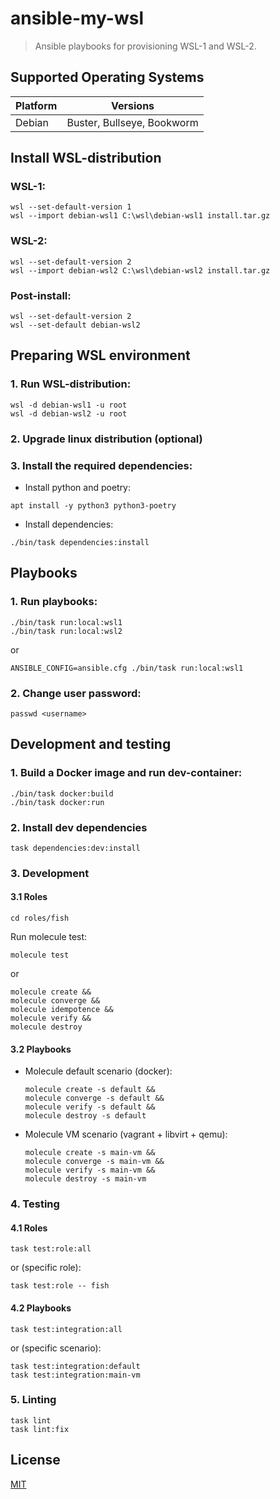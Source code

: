 # ansible-my-wsl

> Ansible playbooks for provisioning WSL-1 and WSL-2.

## Supported Operating Systems

| Platform | Versions                   |
| -------- | -------------------------- |
| Debian   | Buster, Bullseye, Bookworm |

## Install WSL-distribution

### WSL-1:

```shell
wsl --set-default-version 1
wsl --import debian-wsl1 C:\wsl\debian-wsl1 install.tar.gz
```

### WSL-2:

```shell
wsl --set-default-version 2
wsl --import debian-wsl2 C:\wsl\debian-wsl2 install.tar.gz
```

### Post-install:

```shell
wsl --set-default-version 2
wsl --set-default debian-wsl2
```

## Preparing WSL environment

### 1. Run WSL-distribution:

```shell
wsl -d debian-wsl1 -u root
wsl -d debian-wsl2 -u root
```

### 2. Upgrade linux distribution (optional)

### 3. Install the required dependencies:

- Install python and poetry:

```shell
apt install -y python3 python3-poetry
```

- Install dependencies:

```shell
./bin/task dependencies:install
```

## Playbooks

### 1. Run playbooks:

```shell
./bin/task run:local:wsl1
./bin/task run:local:wsl2
```

or

```shell
ANSIBLE_CONFIG=ansible.cfg ./bin/task run:local:wsl1
```

### 2. Change user password:

```shell
passwd <username>
```

## Development and testing

### 1. Build a Docker image and run dev-container:

```shell
./bin/task docker:build
./bin/task docker:run
```

### 2. Install dev dependencies

```shell
task dependencies:dev:install
```

### 3. Development

#### 3.1 Roles

```shell
cd roles/fish
```

Run molecule test:

```shell
molecule test
```

or

```shell
molecule create &&
molecule converge &&
molecule idempotence &&
molecule verify &&
molecule destroy
```

#### 3.2 Playbooks

- Molecule default scenario (docker):

  ```shell
  molecule create -s default &&
  molecule converge -s default &&
  molecule verify -s default &&
  molecule destroy -s default
  ```

- Molecule VM scenario (vagrant + libvirt + qemu):

  ```shell
  molecule create -s main-vm &&
  molecule converge -s main-vm &&
  molecule verify -s main-vm &&
  molecule destroy -s main-vm
  ```

### 4. Testing

#### 4.1 Roles

```shell
task test:role:all
```

or (specific role):

```shell
task test:role -- fish
```

#### 4.2 Playbooks

```shell
task test:integration:all
```

or (specific scenario):

```shell
task test:integration:default
task test:integration:main-vm
```

### 5. Linting

```shell
task lint
task lint:fix
```

## License

[MIT](LICENSE)

